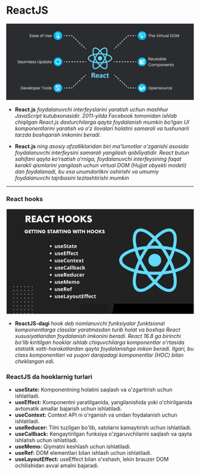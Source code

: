 #      ReactJS 

![Alt text](./imgs/reactjs.png)

- **React.js** *foydalanuvchi interfeyslarini yaratish uchun mashhur JavaScript kutubxonasidir. 2011-yilda Facebook tomonidan ishlab chiqilgan React.js dasturchilarga qayta foydalanish mumkin bo‘lgan UI komponentlarini yaratish va o‘z ilovalari holatini samarali va tushunarli tarzda boshqarish imkonini beradi.*


- **React.js** *ning asosiy afzalliklaridan biri ma'lumotlar o'zgarishi asosida foydalanuvchi interfeysini samarali yangilash qobiliyatidir. React butun sahifani qayta ko‘rsatish o‘rniga, foydalanuvchi interfeysining faqat kerakli qismlarini yangilash uchun virtual DOM (Hujjat obyekti modeli) dan foydalanadi, bu esa unumdorlikni oshirishi va umumiy foydalanuvchi tajribasini tezlashtirishi mumkin*

<hr>

### React hooks

![Alt text](./imgs/react-hooks.png)

-  **ReactJS-dagi** *hook deb nomlanuvchi funksiyalar funktsional komponentlarga classlar yaratmasdan turib holat va boshqa React xususiyatlaridan foydalanish imkonini beradi. React 16.8 ga birinchi bo'lib kiritilgan hooklar ishlab chiquvchilarga komponentlar o'rtasida statistik xatti-harakatlardan qayta foydalanishga imkon beradi. Ilgari, bu class komponentlari va yuqori darajadagi komponentlar (HOC) bilan cheklangan edi.*

### ReactJS da hooklarnig turlari 

- **useState:** Komponentning holatini saqlash va o'zgartirish uchun ishlatiladi.
- **useEffect:** Komponentni yaratilganida, yangilanishida yoki o'chirilganida avtomatik amallar bajarish uchun ishlatiladi.
- **useContext:** Context API ni o'rganish va undan foydalanish uchun ishlatiladi.
- **useReducer:** Tilni tuzilgan bo'lib, xatolarni kamaytirish uchun ishlatiladi.
- **useCallback:** Kengaytirilgan funksiya o'zgaruvchilarini saqlash va qayta ishlatish uchun ishlatiladi.
- **useMemo:** Qiymatni keshlash uchun ishlatiladi.
- **useRef:** DOM elementlari bilan ishlash uchun ishlatiladi.
- **useLayoutEffect:** useEffect bilan o'xshash, lekin brauzer DOM ochilishidan avval amalni bajaradi.
